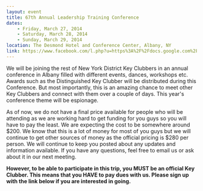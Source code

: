 ```yaml
---
layout: event
title: 67th Annual Leadership Training Conference
dates:
    - Friday, March 27, 2014
    - Saturday, March 28, 2014
    - Sunday, March 29, 2014
location: The Desmond Hotel and Conference Center, Albany, NY
link: https://www.facebook.com/l.php?u=https%3A%2F%2Fdocs.google.com%2Fforms%2Fd%2F1YFyqYDDHmAJ9_7vaXnpvyyYQQFFD-Y1JpvMC7Fy3x1c%2Fviewform%3Fusp%3Dsend_form&h=qAQGoKSLH
---
```

We will be joining the rest of New York District Key Clubbers in an annual conference in Albany filled with different events, dances, workshops etc. Awards such as the Distinguished Key Clubber will be distributed during this Conference. But most importantly, this is an amazing chance to meet other Key Clubbers and connect with them over a couple of days.  This year's conference theme will be espionage.

As of now, we do not have a final price available for people who will be attending as we are working hard to get funding for you guys so you will have to pay the least. We are expecting the cost to be somewhere around $200. We know that this is a lot of money for most of you guys but we will continue to get other sources of money as the official pricing is $280 per person. We will continue to keep you posted about any updates and information available. If you have any questions, feel free to email us or ask about it in our next meeting.

**However, to be able to participate in this trip, you MUST be an official Key Clubber. This means that you HAVE to pay dues with us. Please sign up with the link below if you are interested in going.**

